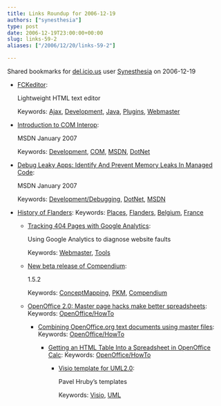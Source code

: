 ```yaml
---
title: Links Roundup for 2006-12-19
authors: ["synesthesia"]
type: post
date: 2006-12-19T23:00:00+00:00
slug: links-59-2 
aliases: ["/2006/12/20/links-59-2"]

---
```

Shared bookmarks for [del.icio.us][1] user  [Synesthesia][2] on 2006-12-19

  * [FCKeditor][3]:
  
    Lightweight HTML text editor
  
    Keywords: [Ajax][4], [Development][5], [Java][6], [Plugins][7], [Webmaster][8]
  * [Introduction to COM Interop][9]:
  
    MSDN January 2007
  
    Keywords: [Development][5], [COM][10], [MSDN][11], [DotNet][12]
  * [Debug Leaky Apps: Identify And Prevent Memory Leaks In Managed Code][13]:
  
    MSDN January 2007
  
    Keywords: [Development/Debugging][14], [DotNet][12], [MSDN][11]
  * [History of Flanders][15]: 
    Keywords: [Places][16], [Flanders][17], [Belgium][18], [France][19]</li> 
    
      * [Tracking 404 Pages with Google Analytics][20]:
  
        Using Google Analytics to diagnose website faults
  
        Keywords: [Webmaster][8], [Tools][21]
      * [New beta release of Compendium][22]:
  
        1.5.2
  
        Keywords: [ConceptMapping][23], [PKM][24], [Compendium][25]
      * [OpenOffice 2.0: Master page hacks make better spreadsheets][26]: 
        Keywords: [OpenOffice/HowTo][27]</li> 
        
          * [Combining OpenOffice.org text documents using master files][28]: 
            Keywords: [OpenOffice/HowTo][27]</li> 
            
              * [Getting an HTML Table Into a Spreadsheet in OpenOffice Calc][29]: 
                Keywords: [OpenOffice/HowTo][27]</li> 
                
                  * [Visio template for UML2.0][30]:
  
                    Pavel Hruby&#8217;s templates
  
                    Keywords: [Visio][31], [UML][32]</ul>

 [1]: https://del.icio.us/
 [2]: https://del.icio.us/synesthesia
 [3]: https://www.fckeditor.net/ "https://www.fckeditor.net/"
 [4]: https://del.icio.us/synesthesia/Ajax
 [5]: https://del.icio.us/synesthesia/Development
 [6]: https://del.icio.us/synesthesia/Java
 [7]: https://del.icio.us/synesthesia/Plugins
 [8]: https://del.icio.us/synesthesia/Webmaster
 [9]: https://msdn.microsoft.com/msdnmag/issues/07/01/CLRInsideOut/Default.aspx?loc=null "https://msdn.microsoft.com/msdnmag/issues/07/01/CLRInsideOut/Default.aspx?loc=null"
 [10]: https://del.icio.us/synesthesia/COM
 [11]: https://del.icio.us/synesthesia/MSDN
 [12]: https://del.icio.us/synesthesia/DotNet
 [13]: https://msdn.microsoft.com/msdnmag/issues/07/01/ManagedLeaks/default.aspx?print=true&loc=null "https://msdn.microsoft.com/msdnmag/issues/07/01/ManagedLeaks/default.aspx?print=true&loc=null"
 [14]: https://del.icio.us/synesthesia/Development/Debugging
 [15]: https://www.theotherside.co.uk/tm-heritage/background/flanders.htm "https://www.theotherside.co.uk/tm-heritage/background/flanders.htm"
 [16]: https://del.icio.us/synesthesia/Places
 [17]: https://del.icio.us/synesthesia/Flanders
 [18]: https://del.icio.us/synesthesia/Belgium
 [19]: https://del.icio.us/synesthesia/France
 [20]: https://analytics.blogspot.com/2006/09/tip-tracking-404-pages.html "https://analytics.blogspot.com/2006/09/tip-tracking-404-pages.html"
 [21]: https://del.icio.us/synesthesia/Tools
 [22]: https://www.compendiuminstitute.com/download/download.htm "https://www.compendiuminstitute.com/download/download.htm"
 [23]: https://del.icio.us/synesthesia/ConceptMapping
 [24]: https://del.icio.us/synesthesia/PKM
 [25]: https://del.icio.us/synesthesia/Compendium
 [26]: https://searchopensource.techtarget.com/tip/0,289483,sid39_gci1230768,00.html "https://searchopensource.techtarget.com/tip/0,289483,sid39_gci1230768,00.html"
 [27]: https://del.icio.us/synesthesia/OpenOffice/HowTo
 [28]: https://searchopensource.techtarget.com/tip/0,289483,sid39_gci1230368,00.html "https://searchopensource.techtarget.com/tip/0,289483,sid39_gci1230368,00.html"
 [29]: https://openoffice.blogs.com/openoffice/2006/12/getting_an_html.html "https://openoffice.blogs.com/openoffice/2006/12/getting_an_html.html"
 [30]: https://www.softwarestencils.com/uml/index.html "https://www.softwarestencils.com/uml/index.html"
 [31]: https://del.icio.us/synesthesia/Visio
 [32]: https://del.icio.us/synesthesia/UML